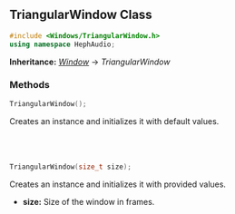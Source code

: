 ## TriangularWindow Class
```c++
#include <Windows/TriangularWindow.h>
using namespace HephAudio;
```
**Inheritance:** *[Window](/docs/HephAudio/Windows/Window.md)* -> *TriangularWindow*

### Methods
```c++
TriangularWindow();
```
Creates an instance and initializes it with default values.
<br><br><br><br>
```c++
TriangularWindow(size_t size);
```
Creates an instance and initializes it with provided values.
- **size:** Size of the window in frames.
